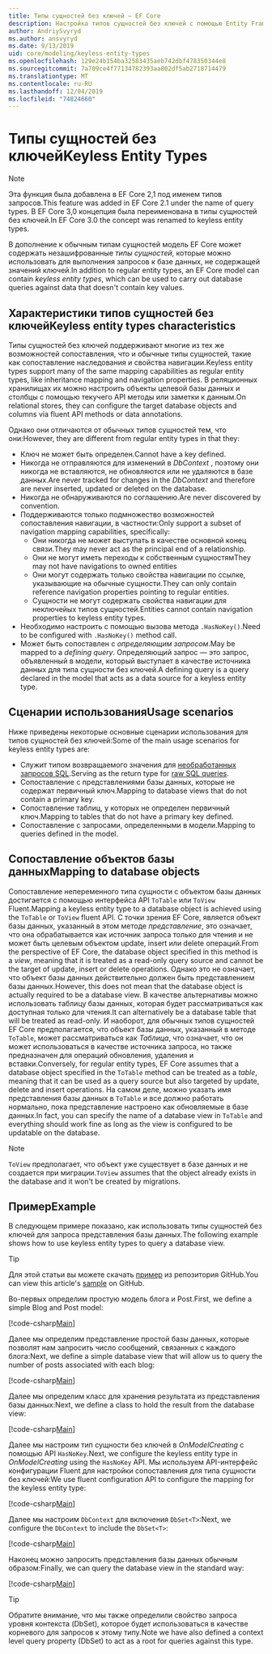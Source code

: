 ```yaml
---
title: Типы сущностей без ключей — EF Core
description: Настройка типов сущностей без ключей с помощью Entity Framework Core
author: AndriySvyryd
ms.author: ansvyryd
ms.date: 9/13/2019
uid: core/modeling/keyless-entity-types
ms.openlocfilehash: 129e24b154ba32583435aeb742dbf478350344e8
ms.sourcegitcommit: 7a709ce4f77134782393aa802df5ab2718714479
ms.translationtype: MT
ms.contentlocale: ru-RU
ms.lasthandoff: 12/04/2019
ms.locfileid: "74824660"
---
```

# <a name="keyless-entity-types"></a><span data-ttu-id="99b35-103">Типы сущностей без ключей</span><span class="sxs-lookup"><span data-stu-id="99b35-103">Keyless Entity Types</span></span>

> [!NOTE]
> <span data-ttu-id="99b35-104">Эта функция была добавлена в EF Core 2,1 под именем типов запросов.</span><span class="sxs-lookup"><span data-stu-id="99b35-104">This feature was added in EF Core 2.1 under the name of query types.</span></span> <span data-ttu-id="99b35-105">В EF Core 3,0 концепция была переименована в типы сущностей без ключей.</span><span class="sxs-lookup"><span data-stu-id="99b35-105">In EF Core 3.0 the concept was renamed to keyless entity types.</span></span>

<span data-ttu-id="99b35-106">В дополнение к обычным типам сущностей модель EF Core может содержать незашифрованные _типы сущностей_, которые можно использовать для выполнения запросов к базе данных, не содержащей значений ключей.</span><span class="sxs-lookup"><span data-stu-id="99b35-106">In addition to regular entity types, an EF Core model can contain _keyless entity types_, which can be used to carry out database queries against data that doesn't contain key values.</span></span>

## <a name="keyless-entity-types-characteristics"></a><span data-ttu-id="99b35-107">Характеристики типов сущностей без ключей</span><span class="sxs-lookup"><span data-stu-id="99b35-107">Keyless entity types characteristics</span></span>

<span data-ttu-id="99b35-108">Типы сущностей без ключей поддерживают многие из тех же возможностей сопоставления, что и обычные типы сущностей, такие как сопоставление наследования и свойства навигации.</span><span class="sxs-lookup"><span data-stu-id="99b35-108">Keyless entity types support many of the same mapping capabilities as regular entity types, like inheritance mapping and navigation properties.</span></span> <span data-ttu-id="99b35-109">В реляционных хранилищах их можно настроить объекты целевой базы данных и столбцы с помощью текучего API методы или заметки к данным.</span><span class="sxs-lookup"><span data-stu-id="99b35-109">On relational stores, they can configure the target database objects and columns via fluent API methods or data annotations.</span></span>

<span data-ttu-id="99b35-110">Однако они отличаются от обычных типов сущностей тем, что они:</span><span class="sxs-lookup"><span data-stu-id="99b35-110">However, they are different from regular entity types in that they:</span></span>

- <span data-ttu-id="99b35-111">Ключ не может быть определен.</span><span class="sxs-lookup"><span data-stu-id="99b35-111">Cannot have a key defined.</span></span>
- <span data-ttu-id="99b35-112">Никогда не отправляются для изменений в _DbContext_ , поэтому они никогда не вставляются, не обновляются или не удаляются в базе данных.</span><span class="sxs-lookup"><span data-stu-id="99b35-112">Are never tracked for changes in the _DbContext_ and therefore are never inserted, updated or deleted on the database.</span></span>
- <span data-ttu-id="99b35-113">Никогда не обнаруживаются по соглашению.</span><span class="sxs-lookup"><span data-stu-id="99b35-113">Are never discovered by convention.</span></span>
- <span data-ttu-id="99b35-114">Поддерживаются только подмножество возможностей сопоставления навигации, в частности:</span><span class="sxs-lookup"><span data-stu-id="99b35-114">Only support a subset of navigation mapping capabilities, specifically:</span></span>
  - <span data-ttu-id="99b35-115">Они никогда не может выступать в качестве основной конец связи.</span><span class="sxs-lookup"><span data-stu-id="99b35-115">They may never act as the principal end of a relationship.</span></span>
  - <span data-ttu-id="99b35-116">Они не могут иметь переходы к собственным сущностям</span><span class="sxs-lookup"><span data-stu-id="99b35-116">They may not have navigations to owned entities</span></span>
  - <span data-ttu-id="99b35-117">Они могут содержать только свойства навигации по ссылке, указывающие на обычные сущности.</span><span class="sxs-lookup"><span data-stu-id="99b35-117">They can only contain reference navigation properties pointing to regular entities.</span></span>
  - <span data-ttu-id="99b35-118">Сущности не могут содержать свойства навигации для неключейых типов сущностей.</span><span class="sxs-lookup"><span data-stu-id="99b35-118">Entities cannot contain navigation properties to keyless entity types.</span></span>
- <span data-ttu-id="99b35-119">Необходимо настроить с помощью вызова метода `.HasNoKey()`.</span><span class="sxs-lookup"><span data-stu-id="99b35-119">Need to be configured with `.HasNoKey()` method call.</span></span>
- <span data-ttu-id="99b35-120">Может быть сопоставлен с _определяющим запросом_.</span><span class="sxs-lookup"><span data-stu-id="99b35-120">May be mapped to a _defining query_.</span></span> <span data-ttu-id="99b35-121">Определяющий запрос — это запрос, объявленный в модели, который выступает в качестве источника данных для типа сущности без ключей.</span><span class="sxs-lookup"><span data-stu-id="99b35-121">A defining query is a query declared in the model that acts as a data source for a keyless entity type.</span></span>

## <a name="usage-scenarios"></a><span data-ttu-id="99b35-122">Сценарии использования</span><span class="sxs-lookup"><span data-stu-id="99b35-122">Usage scenarios</span></span>

<span data-ttu-id="99b35-123">Ниже приведены некоторые основные сценарии использования для типов сущностей без ключей:</span><span class="sxs-lookup"><span data-stu-id="99b35-123">Some of the main usage scenarios for keyless entity types are:</span></span>

- <span data-ttu-id="99b35-124">Служит типом возвращаемого значения для [необработанных запросов SQL](xref:core/querying/raw-sql).</span><span class="sxs-lookup"><span data-stu-id="99b35-124">Serving as the return type for [raw SQL queries](xref:core/querying/raw-sql).</span></span>
- <span data-ttu-id="99b35-125">Сопоставление с представлениями базы данных, которые не содержат первичный ключ.</span><span class="sxs-lookup"><span data-stu-id="99b35-125">Mapping to database views that do not contain a primary key.</span></span>
- <span data-ttu-id="99b35-126">Сопоставление таблиц, у которых не определен первичный ключ.</span><span class="sxs-lookup"><span data-stu-id="99b35-126">Mapping to tables that do not have a primary key defined.</span></span>
- <span data-ttu-id="99b35-127">Сопоставление с запросами, определенными в модели.</span><span class="sxs-lookup"><span data-stu-id="99b35-127">Mapping to queries defined in the model.</span></span>

## <a name="mapping-to-database-objects"></a><span data-ttu-id="99b35-128">Сопоставление объектов базы данных</span><span class="sxs-lookup"><span data-stu-id="99b35-128">Mapping to database objects</span></span>

<span data-ttu-id="99b35-129">Сопоставление непеременного типа сущности с объектом базы данных достигается с помощью интерфейса API `ToTable` или `ToView` Fluent.</span><span class="sxs-lookup"><span data-stu-id="99b35-129">Mapping a keyless entity type to a database object is achieved using the `ToTable` or `ToView` fluent API.</span></span> <span data-ttu-id="99b35-130">С точки зрения EF Core, является объект базы данных, указанный в этом методе _представление_, это означает, что она обрабатывается как источник запроса только для чтения и не может быть целевым объектом update, insert или delete операций.</span><span class="sxs-lookup"><span data-stu-id="99b35-130">From the perspective of EF Core, the database object specified in this method is a _view_, meaning that it is treated as a read-only query source and cannot be the target of update, insert or delete operations.</span></span> <span data-ttu-id="99b35-131">Однако это не означает, что объект базы данных действительно должен быть представлением базы данных.</span><span class="sxs-lookup"><span data-stu-id="99b35-131">However, this does not mean that the database object is actually required to be a database view.</span></span> <span data-ttu-id="99b35-132">В качестве альтернативы можно использовать таблицу базы данных, которая будет рассматриваться как доступная только для чтения.</span><span class="sxs-lookup"><span data-stu-id="99b35-132">It can alternatively be a database table that will be treated as read-only.</span></span> <span data-ttu-id="99b35-133">И наоборот, для обычных типов сущностей EF Core предполагается, что объект базы данных, указанный в методе `ToTable`, может рассматриваться как _Таблица_, что означает, что он может использоваться в качестве источника запроса, но также предназначен для операций обновления, удаления и вставки.</span><span class="sxs-lookup"><span data-stu-id="99b35-133">Conversely, for regular entity types, EF Core assumes that a database object specified in the `ToTable` method can be treated as a _table_, meaning that it can be used as a query source but also targeted by update, delete and insert operations.</span></span> <span data-ttu-id="99b35-134">На самом деле, можно указать имя представления базы данных в `ToTable` и все должно работать нормально, пока представление настроено как обновляемые в базе данных.</span><span class="sxs-lookup"><span data-stu-id="99b35-134">In fact, you can specify the name of a database view in `ToTable` and everything should work fine as long as the view is configured to be updatable on the database.</span></span>

> [!NOTE]
> <span data-ttu-id="99b35-135">`ToView` предполагает, что объект уже существует в базе данных и не создается при миграции.</span><span class="sxs-lookup"><span data-stu-id="99b35-135">`ToView` assumes that the object already exists in the database and it won't be created by migrations.</span></span>

## <a name="example"></a><span data-ttu-id="99b35-136">Пример</span><span class="sxs-lookup"><span data-stu-id="99b35-136">Example</span></span>

<span data-ttu-id="99b35-137">В следующем примере показано, как использовать типы сущностей без ключей для запроса представления базы данных.</span><span class="sxs-lookup"><span data-stu-id="99b35-137">The following example shows how to use keyless entity types to query a database view.</span></span>

> [!TIP]
> <span data-ttu-id="99b35-138">Для этой статьи вы можете скачать [пример](https://github.com/aspnet/EntityFramework.Docs/tree/master/samples/core/KeylessEntityTypes) из репозитория GitHub.</span><span class="sxs-lookup"><span data-stu-id="99b35-138">You can view this article's [sample](https://github.com/aspnet/EntityFramework.Docs/tree/master/samples/core/KeylessEntityTypes) on GitHub.</span></span>

<span data-ttu-id="99b35-139">Во-первых определим простую модель блога и Post.</span><span class="sxs-lookup"><span data-stu-id="99b35-139">First, we define a simple Blog and Post model:</span></span>

[!code-csharp[Main](../../../samples/core/KeylessEntityTypes/Program.cs#Entities)]

<span data-ttu-id="99b35-140">Далее мы определим представление простой базы данных, которые позволят нам запросить число сообщений, связанных с каждого блога:</span><span class="sxs-lookup"><span data-stu-id="99b35-140">Next, we define a simple database view that will allow us to query the number of posts associated with each blog:</span></span>

[!code-csharp[Main](../../../samples/core/KeylessEntityTypes/Program.cs#View)]

<span data-ttu-id="99b35-141">Далее мы определим класс для хранения результата из представления базы данных:</span><span class="sxs-lookup"><span data-stu-id="99b35-141">Next, we define a class to hold the result from the database view:</span></span>

[!code-csharp[Main](../../../samples/core/KeylessEntityTypes/Program.cs#KeylessEntityType)]

<span data-ttu-id="99b35-142">Далее мы настроим тип сущности без ключей в _OnModelCreating_ с помощью API `HasNoKey`.</span><span class="sxs-lookup"><span data-stu-id="99b35-142">Next, we configure the keyless entity type in _OnModelCreating_ using the `HasNoKey` API.</span></span>
<span data-ttu-id="99b35-143">Мы используем API-интерфейс конфигурации Fluent для настройки сопоставления для типа сущности без ключей:</span><span class="sxs-lookup"><span data-stu-id="99b35-143">We use fluent configuration API to configure the mapping for the keyless entity type:</span></span>

[!code-csharp[Main](../../../samples/core/KeylessEntityTypes/Program.cs#Configuration)]

<span data-ttu-id="99b35-144">Далее мы настроим `DbContext` для включения `DbSet<T>`:</span><span class="sxs-lookup"><span data-stu-id="99b35-144">Next, we configure the `DbContext` to include the `DbSet<T>`:</span></span>

[!code-csharp[Main](../../../samples/core/KeylessEntityTypes/Program.cs#DbSet)]

<span data-ttu-id="99b35-145">Наконец можно запросить представления базы данных обычным образом:</span><span class="sxs-lookup"><span data-stu-id="99b35-145">Finally, we can query the database view in the standard way:</span></span>

[!code-csharp[Main](../../../samples/core/KeylessEntityTypes/Program.cs#Query)]

> [!TIP]
> <span data-ttu-id="99b35-146">Обратите внимание, что мы также определили свойство запроса уровня контекста (DbSet), которое будет использоваться в качестве корневого для запросов к этому типу.</span><span class="sxs-lookup"><span data-stu-id="99b35-146">Note we have also defined a context level query property (DbSet) to act as a root for queries against this type.</span></span>
